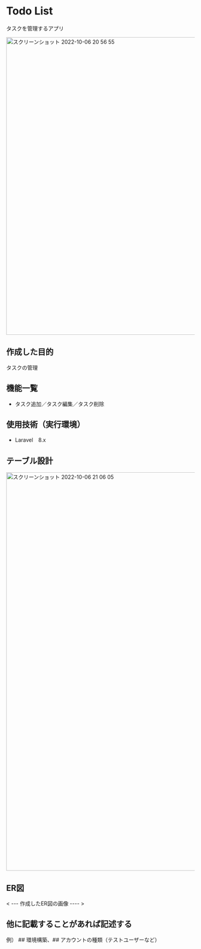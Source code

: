 # Todo List
タスクを管理するアプリ

<img width="795" alt="スクリーンショット 2022-10-06 20 56 55" src="https://user-images.githubusercontent.com/112786056/194307758-f48f3394-ff98-4058-99f6-be3f5ff4ed0f.png">

## 作成した目的
タスクの管理

## 機能一覧
- タスク追加／タスク編集／タスク削除

## 使用技術（実行環境）
- Laravel　8.x

## テーブル設計
<img width="1064" alt="スクリーンショット 2022-10-06 21 06 05" src="https://user-images.githubusercontent.com/112786056/194308394-b5636fea-3634-4b73-a88d-0dd8185ec8c4.png">

## ER図
< --- 作成したER図の画像 ---- >

## 他に記載することがあれば記述する
例） ## 環境構築、## アカウントの種類（テストユーザーなど）
